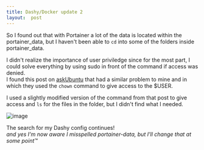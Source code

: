```yaml
---
title: Dashy/Docker update 2
layout:  post
---
```

So I found out that with Portainer a lot of the data is located within the portainer_data, but I haven't been able to `cd` into some of the folders inside portainer_data.  



I didn't realize the importance of user priviledge since for the most part, I could solve everything by using sudo in front of the command if access was denied.  
I found this post on [askUbuntu](https://askubuntu.com/questions/578514/no-such-file-or-directory-when-chown-on-newly-created-directory) that had a similar problem to mine and in which they used the `chown` command to give access to the $USER.  

I used a slightly modified version of the command from that post to give access and `ls` for the files in the folder, but I didn't find what I needed.  

![image](https://github.com/adnapJosh/blog/assets/44041134/b9552d76-55e5-48c3-b76b-1eed1833e40c)  

The search for my Dashy config continues!  
*and yes I'm now aware I misspelled portainer-data, but I'll change that at some point™*  
